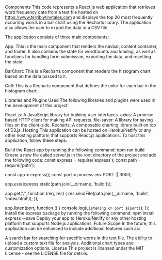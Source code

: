 Components
This code represents a React.js web application that retrieves word frequency data from a text file hosted on https://www.terriblytinytales.com and displays the top 20 most frequently occurring words in a bar chart using the Recharts library. The application also allows the user to export the data to a CSV file.

The application consists of three main components:

App: This is the main component that renders the navbar, content container, and footer. It also contains the state for wordCounts and loading, as well as functions for handling form submission, exporting the data, and resetting the state.

BarChart: This is a Recharts component that renders the histogram chart based on the data passed to it.

Cell: This is a Recharts component that defines the color for each bar in the histogram chart.

Libraries and Plugins Used
The following libraries and plugins were used in the development of this project:

React.js: A JavaScript library for building user interfaces.
axios: A promise-based HTTP client for making API requests.
file-saver: A library for saving files on the client-side.
Recharts: A composable charting library built on top of D3.js.
Hosting
This application can be hosted on Heroku/Netlify or any other hosting platform that supports React.js applications. To host this application, follow these steps:

Build the React app by running the following command:
npm run build
Create a new file called server.js in the root directory of the project and add the following code:
const express = require('express');
const path = require('path');

const app = express();
const port = process.env.PORT || 3000;

app.use(express.static(path.join(__dirname, 'build')));

app.get('/', function (req, res) {
  res.sendFile(path.join(__dirname, 'build', 'index.html'));
});

app.listen(port, function () {
  console.log(`Listening on port ${port}`);
});
Install the express package by running the following command:
npm install express --save
Deploy your app to Heroku/Netlify or any other hosting platform that supports Node.js applications.
Future Scope
In the future, this application can be enhanced to include additional features such as:

A search bar for searching for specific words in the text file.
The ability to upload a custom text file for analysis.
Additional chart types and customization options.
License
This project is licensed under the MIT License - see the LICENSE file for details.
